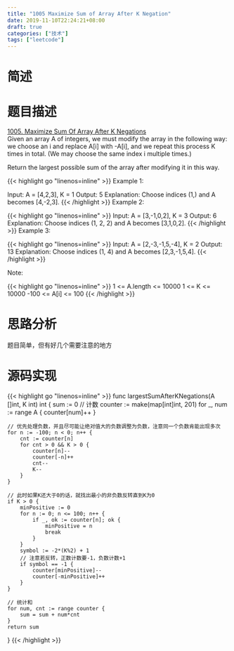 ```yaml
---
title: "1005 Maximize Sum of Array After K Negation"
date: 2019-11-10T22:24:21+08:00
draft: true
categories: ["技术"]
tags: ["leetcode"]
---
```

# 简述
<!--more-->
# 题目描述
[1005. Maximize Sum Of Array After K Negations](https://leetcode.com/problems/maximize-sum-of-array-after-k-negations/)   
Given an array A of integers, we must modify the array in the following way: we choose an i and replace A[i] with -A[i], and we repeat this process K times in total.  (We may choose the same index i multiple times.)

Return the largest possible sum of the array after modifying it in this way.

{{< highlight go "linenos=inline" >}}
Example 1:

Input: A = [4,2,3], K = 1
Output: 5
Explanation: Choose indices (1,) and A becomes [4,-2,3].
{{< /highlight >}}
Example 2:

{{< highlight go "linenos=inline" >}}
Input: A = [3,-1,0,2], K = 3
Output: 6
Explanation: Choose indices (1, 2, 2) and A becomes [3,1,0,2].
{{< /highlight >}}
Example 3:

{{< highlight go "linenos=inline" >}}
Input: A = [2,-3,-1,5,-4], K = 2
Output: 13
Explanation: Choose indices (1, 4) and A becomes [2,3,-1,5,4].
{{< /highlight >}}
 

Note:

{{< highlight go "linenos=inline" >}}
1 <= A.length <= 10000
1 <= K <= 10000
-100 <= A[i] <= 100
{{< /highlight >}}

# 思路分析
题目简单，但有好几个需要注意的地方   
# 源码实现
{{< highlight go "linenos=inline" >}}
func largestSumAfterKNegations(A []int, K int) int {
    sum := 0
    // 计数
	counter := make(map[int]int, 201)
	for _, num := range A {
		counter[num]++
	}

	// 优先处理负数，并且尽可能让绝对值大的负数调整为负数，注意同一个负数肯能出现多次
	for n := -100; n < 0; n++ {
		cnt := counter[n]
		for cnt > 0 && K > 0 {
			counter[n]--
			counter[-n]++
			cnt--
			K--
		}
	}

	// 此时如果K还大于0的话，就找出最小的非负数反转直到K为0 
	if K > 0 {
		minPositive := 0
		for n := 0; n <= 100; n++ {
			if _, ok := counter[n]; ok {
				minPositive = n
				break
			}
		}
		symbol := -2*(K%2) + 1
        // 注意若反转，正数计数要-1，负数计数+1
		if symbol == -1 {
			counter[minPositive]--
			counter[-minPositive]++
		}
	}

    // 统计和
	for num, cnt := range counter {
		sum = sum + num*cnt
	}
	return sum
}
{{< /highlight >}}

